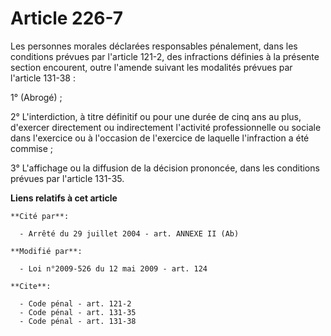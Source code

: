 # Article 226-7

Les personnes morales déclarées responsables pénalement, dans les conditions prévues par l'article 121-2, des infractions
définies à la présente section encourent, outre l'amende suivant les modalités prévues par l'article 131-38 : 

1° (Abrogé) ; 

2° L'interdiction, à titre définitif ou pour une durée de cinq ans au plus, d'exercer directement ou indirectement l'activité
professionnelle ou sociale dans l'exercice ou à l'occasion de l'exercice de laquelle l'infraction a été commise ; 

3° L'affichage ou la diffusion de la décision prononcée, dans les conditions prévues par l'article 131-35.

**Liens relatifs à cet article**

	**Cité par**:

	  - Arrêté du 29 juillet 2004 - art. ANNEXE II (Ab)

	**Modifié par**:

	  - Loi n°2009-526 du 12 mai 2009 - art. 124

	**Cite**:

	  - Code pénal - art. 121-2
	  - Code pénal - art. 131-35
	  - Code pénal - art. 131-38
